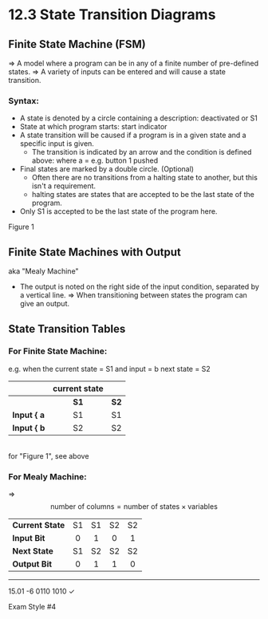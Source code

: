 # 12.3 State Transition Diagrams

## Finite State Machine (FSM)
=> A model where a program can be in any of a finite number of pre-defined states.
=> A variety of inputs can be entered and will cause a state transition.

### Syntax:
* A state is denoted by a circle containing a description:
deactivated or S1
* State at which program starts:
start indicator
* A state transition will be caused if a program is in a given state and a specific input is given.
    * The transition is indicated by an arrow and the condition is defined above: where a = e.g. button 1 pushed
* Final states are marked by a double circle. (Optional)
    * Often there are no transitions from a halting state to another, but this isn't a requirement.
    * halting states are states that are accepted to be the last state of the program.
* Only S1 is accepted to be the last state of the program here.

Figure 1

## Finite State Machines with Output
aka "Mealy Machine"
* The output is noted on the right side of the input condition, separated by a vertical line.
=> When transitioning between states the program can give an output.

## State Transition Tables

### For Finite State Machine:
e.g. when the current state = S1 and input = b next state = S2

| | **current state** | |
| :--- | :---: | :---: |
| | **S1** | **S2** |
| **Input { a** | S1 | S1 |
| **Input { b** | S2 | S2 |
<br>
for "Figure 1", see above

### For Mealy Machine:
=> $$ \text{number of columns} = \text{number of states} \times \text{variables} $$

| | | | | |
| :--- | :---: | :---: | :---: | :---: |
| **Current State** | S1 | S1 | S2 | S2 |
| **Input Bit** | 0 | 1 | 0 | 1 |
| **Next State** | S1 | S2 | S2 | S2 |
| **Output Bit** | 0 | 1 | 1 | 0 |

---
15.01
-6
0110
1010 ✓

Exam Style #4